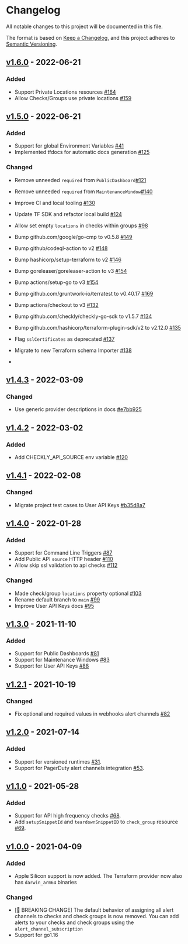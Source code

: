 # Changelog
All notable changes to this project will be documented in this file.

The format is based on [Keep a Changelog](https://keepachangelog.com/en/1.0.0/),
and this project adheres to [Semantic Versioning](https://semver.org/spec/v2.0.0.html).

## [v1.6.0](https://github.com/checkly/terraform-provider-checkly/releases/tag/v1.6.0) - 2022-06-21
### Added
- Support Private Locations resources [#164](https://github.com/checkly/terraform-provider-checkly/issues/164)
- Allow Checks/Groups use private locations [#159](https://github.com/checkly/terraform-provider-checkly/issues/159)

## [v1.5.0](https://github.com/checkly/terraform-provider-checkly/releases/tag/v1.5.0) - 2022-06-21

### Added
- Support for global Environment Variables [#41](https://github.com/checkly/terraform-provider-checkly/issues/41)
- Implemented tfdocs for automatic docs generation [#125](https://github.com/checkly/terraform-provider-checkly/issues/125)

### Changed
- Remove unneeded `required` from `PublicDashboard`[#121](https://github.com/checkly/terraform-provider-checkly/issues/121)
- Remove unneeded `required` from `MaintenanceWindow`[#140](https://github.com/checkly/terraform-provider-checkly/issues/140)
- Improve CI and local tooling [#130](https://github.com/checkly/terraform-provider-checkly/issues/130)
- Update TF SDK and refactor local build [#124](https://github.com/checkly/terraform-provider-checkly/pull/124)
- Allow set empty `locations` in checks within groups [#98](https://github.com/checkly/terraform-provider-checkly/issues/98)
- Bump github.com/google/go-cmp to v0.5.8 [#149](https://github.com/checkly/terraform-provider-checkly/pull/149)
- Bump github/codeql-action to v2 [#148](https://github.com/checkly/terraform-provider-checkly/pull/148)
- Bump hashicorp/setup-terraform to v2 [#146](https://github.com/checkly/terraform-provider-checkly/pull/146)
- Bump goreleaser/goreleaser-action to v3 [#154](https://github.com/checkly/terraform-provider-checkly/pull/154)
- Bump actions/setup-go to v3 [#154](https://github.com/checkly/terraform-provider-checkly/pull/154)
- Bump github.com/gruntwork-io/terratest to v0.40.17 [#169](https://github.com/checkly/terraform-provider-checkly/pull/169)
- Bump actions/checkout to v3 [#132](https://github.com/checkly/terraform-provider-checkly/pull/132)
- Bump github.com/checkly/checkly-go-sdk to v1.5.7 [#134](https://github.com/checkly/terraform-provider-checkly/pull/134)
- Bump github.com/hashicorp/terraform-plugin-sdk/v2 to v2.12.0 [#135](https://github.com/checkly/terraform-provider-checkly/pull/135)
- Flag `sslCertificates` as deprecated [#137](https://github.com/checkly/terraform-provider-checkly/pull/137)
- Migrate to new Terraform schema Importer [#138](https://github.com/checkly/terraform-provider-checkly/pull/138)

-

## [v1.4.3](https://github.com/checkly/terraform-provider-checkly/releases/tag/v1.4.3) - 2022-03-09
### Changed
- Use generic provider descriptions in docs [#e7bb925](https://github.com/checkly/terraform-provider-checkly/commit/e7bb925)

## [v1.4.2](https://github.com/checkly/terraform-provider-checkly/releases/tag/v1.4.2) - 2022-03-02
### Added
- Add CHECKLY_API_SOURCE env variable [#120](https://github.com/checkly/terraform-provider-checkly/issues/120)

## [v1.4.1](https://github.com/checkly/terraform-provider-checkly/releases/tag/v1.4.1) - 2022-02-08

### Changed
- Migrate project test cases to User API Keys [#b35d8a7](https://github.com/checkly/terraform-provider-checkly/commit/b35d8a7)

## [v1.4.0](https://github.com/checkly/terraform-provider-checkly/releases/tag/v1.4.0) - 2022-01-28
### Added
- Support for Command Line Triggers [#87](https://github.com/checkly/terraform-provider-checkly/issues/87)
- Add Public API `source` HTTP header [#110](https://github.com/checkly/terraform-provider-checkly/issues/110)
- Allow skip ssl validation to api checks [#112](https://github.com/checkly/terraform-provider-checkly/issues/112)

### Changed
- Made check/group `locations` property optional [#103](https://github.com/checkly/terraform-provider-checkly/issues/103)
- Rename default branch to `main` [#99](https://github.com/checkly/terraform-provider-checkly/issues/99)
- Improve User API Keys docs [#95](https://github.com/checkly/terraform-provider-checkly/issues/95)

## [v1.3.0](https://github.com/checkly/terraform-provider-checkly/releases/tag/v1.3.0) - 2021-11-10
### Added
- Support for Public Dashboards [#81](https://github.com/checkly/terraform-provider-checkly/issues/81)
- Support for Maintenance Windows [#83](https://github.com/checkly/terraform-provider-checkly/issues/83)
- Support for User API Keys [#88](https://github.com/checkly/terraform-provider-checkly/issues/88)

## [v1.2.1](https://github.com/checkly/terraform-provider-checkly/releases/tag/v1.2.1) - 2021-10-19
### Changed
- Fix optional and required values in webhooks alert channels [#82](https://github.com/checkly/terraform-provider-checkly/pull/82)

## [v1.2.0](https://github.com/checkly/terraform-provider-checkly/releases/tag/v1.2.0) - 2021-07-14
### Added
- Support for versioned runtimes  [#31](https://github.com/checkly/checkly-go-sdk/issues/31).
- Support for PagerDuty alert channels integration [#53](https://github.com/checkly/terraform-provider-checkly/issues/53).


## [v1.1.0](https://github.com/checkly/terraform-provider-checkly/releases/tag/v1.1.0) - 2021-05-28
### Added
- Support for API high frequency checks [#68](https://github.com/checkly/terraform-provider-checkly/issues/68).
- Add `setupSnippetId` and `teardownSnippetID` to `check_group` resource [#69](https://github.com/checkly/terraform-provider-checkly/issues/69).

## [v1.0.0](https://github.com/checkly/terraform-provider-checkly/releases/tag/v1.4.3) - 2021-04-09
### Added
- Apple Silicon support is now added. The Terraform provider now also has `darwin_arm64` binaries

### Changed
- [🚨 BREAKING CHANGE] The default behavior of assigning all alert channels to checks and check groups is now removed. You can add alerts to your checks and check groups using the `alert_channel_subscription`
- Support for go1.16
